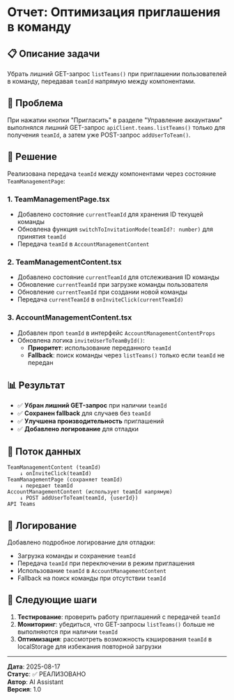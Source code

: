 # Отчет: Оптимизация приглашения в команду

## 📋 Описание задачи
Убрать лишний GET-запрос `listTeams()` при приглашении пользователей в команду, передавая `teamId` напрямую между компонентами.

## 🎯 Проблема
При нажатии кнопки "Пригласить" в разделе "Управление аккаунтами" выполнялся лишний GET-запрос `apiClient.teams.listTeams()` только для получения `teamId`, а затем уже POST-запрос `addUserToTeam()`.

## 🔧 Решение
Реализована передача `teamId` между компонентами через состояние `TeamManagementPage`:

### 1. **TeamManagementPage.tsx**
- Добавлено состояние `currentTeamId` для хранения ID текущей команды
- Обновлена функция `switchToInvitationMode(teamId?: number)` для принятия `teamId`
- Передача `teamId` в `AccountManagementContent`

### 2. **TeamManagementContent.tsx**
- Добавлено состояние `currentTeamId` для отслеживания ID команды
- Обновление `currentTeamId` при загрузке команды пользователя
- Обновление `currentTeamId` при создании новой команды
- Передача `currentTeamId` в `onInviteClick(currentTeamId)`

### 3. **AccountManagementContent.tsx**
- Добавлен проп `teamId` в интерфейс `AccountManagementContentProps`
- Обновлена логика `inviteUserToTeamById()`:
  - **Приоритет**: использование переданного `teamId`
  - **Fallback**: поиск команды через `listTeams()` только если `teamId` не передан

## 📊 Результат
- ✅ **Убран лишний GET-запрос** при наличии `teamId`
- ✅ **Сохранен fallback** для случаев без `teamId`
- ✅ **Улучшена производительность** приглашений
- ✅ **Добавлено логирование** для отладки

## 🔄 Поток данных
```
TeamManagementContent (teamId) 
    ↓ onInviteClick(teamId)
TeamManagementPage (сохраняет teamId) 
    ↓ передает teamId
AccountManagementContent (использует teamId напрямую)
    ↓ POST addUserToTeam(teamId, {userId})
API Teams
```

## 📝 Логирование
Добавлено подробное логирование для отладки:
- Загрузка команды и сохранение `teamId`
- Передача `teamId` при переключении в режим приглашения
- Использование `teamId` в `AccountManagementContent`
- Fallback на поиск команды при отсутствии `teamId`

## 🚀 Следующие шаги
1. **Тестирование**: проверить работу приглашений с передачей `teamId`
2. **Мониторинг**: убедиться, что GET-запросы `listTeams()` больше не выполняются при наличии `teamId`
3. **Оптимизация**: рассмотреть возможность кэширования `teamId` в localStorage для избежания повторной загрузки

---
**Дата**: 2025-08-17  
**Статус**: ✅ РЕАЛИЗОВАНО  
**Автор**: AI Assistant  
**Версия**: 1.0 